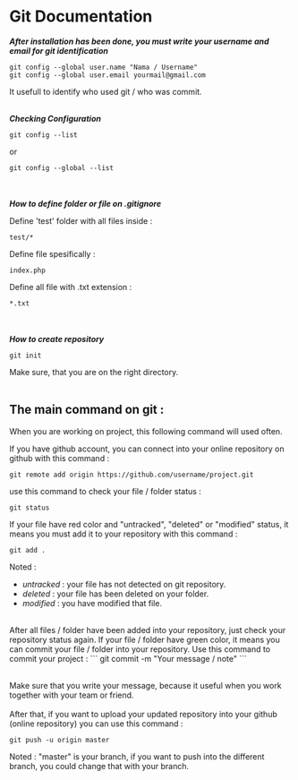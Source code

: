 # Git Documentation

***After installation has been done, you must write your username and email for git identification***    
```
git config --global user.name "Nama / Username"  
git config --global user.email yourmail@gmail.com
```  

It usefull to identify who used git / who was commit.   <br><br>

  
***Checking Configuration***
``` 
git config --list   
```      
or
```
git config --global --list
```
<br><br>
***How to define folder or file on .gitignore***  

Define 'test' folder with all files inside :

```
test/*
```

Define file spesifically :  

```
index.php  
```

Define all file with .txt extension :  

```
*.txt
```
<br><br>
***How to create repository***
```
git init
```
Make sure, that you are on the right directory.
<br><br>

## The main command on git :
When you are working on project, this following command will used often. 

If you have github account, you can connect into your online repository on github with this command :
```
git remote add origin https://github.com/username/project.git
```

use this command to check your file / folder status :
```
git status
```  
If your file have red color and "untracked", "deleted" or "modified" status, it means you must add it to your repository with this command :
```
git add .
```
Noted : 
- *untracked* : your file has not detected on git repository.
- *deleted* : your file has been deleted on your folder.
- *modified* : you have modified that file.  
<br>
After all files / folder have been added into your repository, just check your repository status again. If your file / folder have green color, it means you can commit your file / folder into your repository. Use this command to commit your project :  
```
git commit -m "Your message / note"
```

<br>Make sure that you write your message, because it useful when you work together with your team or friend.    
<br>
After that, if you want to upload your updated repository into your github (online repository) you can use this command :  
```
git push -u origin master
```
Noted : "master" is your branch, if you want to push into the different branch, you could change that with your branch.  


